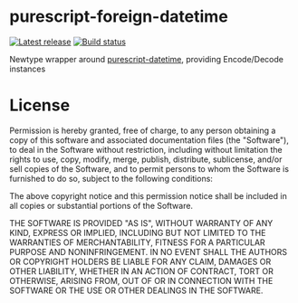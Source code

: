 purescript-foreign-datetime
===========================

[![Latest release](http://img.shields.io/github/release/berdario/purescript-foreign-datetime.svg)](https://github.com/berdario/purescript-foreign-datetime/releases)
[![Build status](https://travis-ci.org/berdario/purescript-foreign-datetime.svg?branch=master)](https://travis-ci.org/berdario/purescript-foreign-datetime)

Newtype wrapper around [purescript-datetime](https://github.com/purescript/purescript-datetime), providing Encode/Decode instances

License
=======

Permission is hereby granted, free of charge, to any person obtaining a copy
of this software and associated documentation files (the "Software"), to deal
in the Software without restriction, including without limitation the rights
to use, copy, modify, merge, publish, distribute, sublicense, and/or sell
copies of the Software, and to permit persons to whom the Software is
furnished to do so, subject to the following conditions:

The above copyright notice and this permission notice shall be included in
all copies or substantial portions of the Software.

THE SOFTWARE IS PROVIDED "AS IS", WITHOUT WARRANTY OF ANY KIND, EXPRESS OR
IMPLIED, INCLUDING BUT NOT LIMITED TO THE WARRANTIES OF MERCHANTABILITY,
FITNESS FOR A PARTICULAR PURPOSE AND NONINFRINGEMENT. IN NO EVENT SHALL THE
AUTHORS OR COPYRIGHT HOLDERS BE LIABLE FOR ANY CLAIM, DAMAGES OR OTHER
LIABILITY, WHETHER IN AN ACTION OF CONTRACT, TORT OR OTHERWISE, ARISING FROM,
OUT OF OR IN CONNECTION WITH THE SOFTWARE OR THE USE OR OTHER DEALINGS IN
THE SOFTWARE.